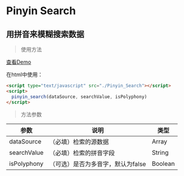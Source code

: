 # Pinyin Search

## 用拼音来模糊搜索数据

> 使用方法

[查看Demo](https://yaominguo.github.io/Pinyin_Search/demo.html)

在html中使用：

```html
<script type="text/javascript" src="./Pinyin_Search"></script>
<script>
  pinyin_search(dataSource, searchValue, isPolyphony)
</script>
```



> 方法参数

参数|说明|类型
-|-|-
dataSource|（必填）检索的源数据|Array
searchValue|（必填）检索的拼音字段|String
isPolyphony|（可选）是否为多音字，默认为false|Boolean